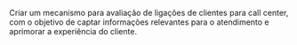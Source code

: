 Criar um mecanismo para avaliação de ligações de clientes para call center, com o objetivo de captar informações relevantes para o atendimento e aprimorar a experiência do cliente.